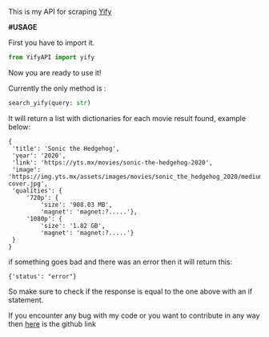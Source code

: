 This is my API for scraping [Yify](https://www.yts.mx)

**#USAGE**

First you have to import it.

```python
from YifyAPI import yify
```

Now you are ready to use it!

Currently the only method is :

```python 
search_yify(query: str)
```

It will return a list with dictionaries for each movie result found, example below:

```
{
 'title': 'Sonic the Hedgehog', 
 'year': '2020', 
 'link': 'https://yts.mx/movies/sonic-the-hedgehog-2020', 
 'image': 'https://img.yts.mx/assets/images/movies/sonic_the_hedgehog_2020/medium-cover.jpg', 
 'qualities': {
     '720p': {
         'size': '908.03 MB', 
         'magnet': 'magnet:?.....'}, 
     '1080p': {
         'size': '1.82 GB', 
         'magnet': 'magnet:?.....'}
 }
}
```

if something goes bad and there was an error then it will return this:

```
{'status': "error"}
```

So make sure to check if the response is equal to the one above with an if statement.



If you encounter any bug with my code or you want to contribute in any way then [here](https://github.com/ArjixGamer/YifyAPI) is the github link
